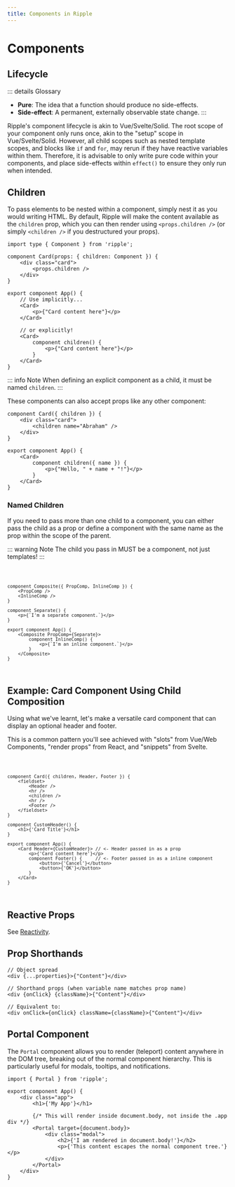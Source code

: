 ```yaml
---
title: Components in Ripple
---
```


# Components

## Lifecycle

::: details Glossary
- **Pure**: The idea that a function should produce no side-effects.
- **Side-effect**: A permanent, externally observable state change.
:::

Ripple's component lifecycle is akin to Vue/Svelte/Solid. The root scope of your
component only runs once, akin to the "setup" scope in Vue/Svelte/Solid. However,
all child scopes such as nested template scopes, and blocks like `if` and `for`,
may rerun if they have reactive variables within them. Therefore, it is
advisable to only write pure code within your components, and place side-effects
within `effect()` to ensure they only run when intended.

## Children

To pass elements to be nested within a component, simply nest it as you would
writing HTML. By default, Ripple will make the content available as the
`children` prop, which you can then render using `<props.children />` (or simply
`<children />` if you destructured your props).

```ripple
import type { Component } from 'ripple';

component Card(props: { children: Component }) {
	<div class="card">
		<props.children />
	</div>
}

export component App() {
	// Use implicitly...
	<Card>
		<p>{"Card content here"}</p>
	</Card>

	// or explicitly!
	<Card>
		component children() {
			<p>{"Card content here"}</p>
		}
	</Card>
}
```

::: info Note
When defining an explicit component as a child, it must be named `children`. 
:::

These components can also accept props like any other component:

```ripple
component Card({ children }) {
	<div class="card">
		<children name="Abraham" />
	</div>
}

export component App() {
	<Card>
		component children({ name }) {
			<p>{"Hello, " + name + "!"}</p>
		}
	</Card>
}
```

### Named Children

If you need to pass more than one child to a component, you can either pass the
child as a prop or define a component with the same name as the prop within the
scope of the parent.

::: warning Note
The child you pass in MUST be a component, not just templates!
:::

<Code>

```ripple
component Composite({ PropComp, InlineComp }) {
	<PropComp />
	<InlineComp />
}

component Separate() {
	<p>{`I'm a separate component.`}</p>
}

export component App() {
	<Composite PropComp={Separate}>
		component InlineComp() {
			<p>{`I'm an inline component.`}</p>
		}
	</Composite>
}
```

</Code>

## Example: Card Component Using Child Composition

Using what we've learnt, let's make a versatile card component that can display
an optional header and footer.

This is a common pattern you'll see achieved with "slots" from Vue/Web
Components, "render props" from React, and "snippets" from Svelte.

<Code>

```ripple
component Card({ children, Header, Footer }) {
	<fieldset>
		<Header />
		<hr />
		<children />
		<hr />
		<Footer />
	</fieldset>
}

component CustomHeader() {
	<h1>{'Card Title'}</h1>
}

export component App() {
	<Card Header={CustomHeader}> // <- Header passed in as a prop
		<p>{'Card content here'}</p>
		component Footer() {     // <- Footer passed in as a inline component
			<button>{'Cancel'}</button>
			<button>{'OK'}</button>
		}
	</Card>
}
```

</Code>

## Reactive Props

See [Reactivity](/docs/guide/reactivity#Props-and-Attributes).

## Prop Shorthands

```ripple
// Object spread
<div {...properties}>{"Content"}</div>

// Shorthand props (when variable name matches prop name)
<div {onClick} {className}>{"Content"}</div>

// Equivalent to:
<div onClick={onClick} className={className}>{"Content"}</div>
```

## Portal Component

The `Portal` component allows you to render (teleport) content anywhere in the DOM tree, breaking out of the normal component hierarchy. This is particularly useful for modals, tooltips, and notifications.

```ripple
import { Portal } from 'ripple';

export component App() {
	<div class="app">
		<h1>{'My App'}</h1>

		{/* This will render inside document.body, not inside the .app div */}
		<Portal target={document.body}>
			<div class="modal">
				<h2>{'I am rendered in document.body!'}</h2>
				<p>{'This content escapes the normal component tree.'}</p>
			</div>
		</Portal>
	</div>
}
```
